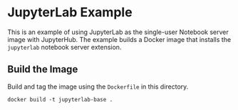# JupyterLab Example

This is an example of using JupyterLab as the single-user Notebook server image with JupyterHub.  The example builds a Docker image that installs the `jupyterlab` notebook server extension.

## Build the Image

Build and tag the image using the `Dockerfile` in this directory.

```
docker build -t jupyterlab-base .
```

